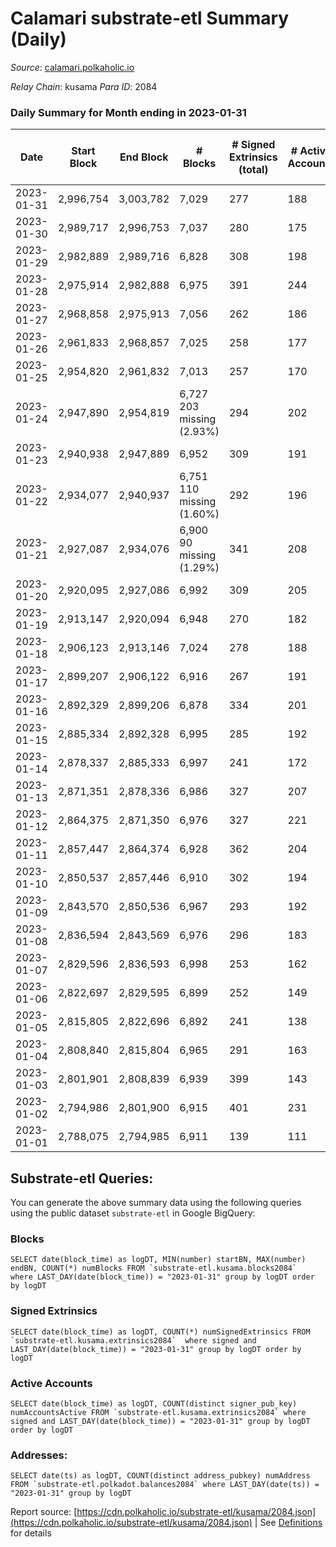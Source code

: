 # Calamari substrate-etl Summary (Daily)

_Source_: [calamari.polkaholic.io](https://calamari.polkaholic.io)

*Relay Chain*: kusama
*Para ID*: 2084



### Daily Summary for Month ending in 2023-01-31


| Date | Start Block | End Block | # Blocks | # Signed Extrinsics (total) | # Active Accounts | # Passive | # New | # Addresses with Balances | # Events | # Transfers | # XCM Transfers In | # XCM Transfers Out |
| ---- | ----------- | --------- | -------- | --------------------------- | ----------------- | --------- | ----- | ------------------------- | -------- | ----------- | ------------------ | ------------------- |
| 2023-01-31 | 2,996,754 | 3,003,782 | 7,029  | 277 | 188 |  | 9 | 35,178 | 50,162 | 61 ($16,000.46) | 3 ($166.54) |   |
| 2023-01-30 | 2,989,717 | 2,996,753 | 7,037  | 280 | 175 |  | 18 | 35,169 | 50,240 | 74 ($29,258.05) | 7 ($232.95) |   |
| 2023-01-29 | 2,982,889 | 2,989,716 | 6,828  | 308 | 198 |  | 10 | 35,153 | 48,669 | 67 ($36,562.36) | 6 ($161.89) | 9 ($382.93) |
| 2023-01-28 | 2,975,914 | 2,982,888 | 6,975  | 391 | 244 |  | 8 | 35,143 | 50,700 | 134 ($44,971.79) | 5 ($259.47) | 3 ($67.35) |
| 2023-01-27 | 2,968,858 | 2,975,913 | 7,056  | 262 | 186 |  | 6 | 35,138 | 49,926 | 43 ($3,627.21) |   | 5 ($278.22) |
| 2023-01-26 | 2,961,833 | 2,968,857 | 7,025  | 258 | 177 |  | 12 | 35,133 | 43,114 | 62 ($17,851.80) | 1 ($68.09) | 8 ($264.88) |
| 2023-01-25 | 2,954,820 | 2,961,832 | 7,013  | 257 | 170 |  | 7 | 35,121 | 49,637 | 50 ($8,367.61) | 2 ($385.07) | 1 ($0.15) |
| 2023-01-24 | 2,947,890 | 2,954,819 | 6,727 203 missing (2.93%) | 294 | 202 |  | 12 | 35,114 | 49,106 | 78 ($23,901.89) | 2 ($34.95) | 3 ($281.96) |
| 2023-01-23 | 2,940,938 | 2,947,889 | 6,952  | 309 | 191 |  | 12 | 35,102 | 49,848 | 65 ($41,017.51) |   | 2 ($48.98) |
| 2023-01-22 | 2,934,077 | 2,940,937 | 6,751 110 missing (1.60%) | 292 | 196 |  | 10 | 35,091 | 48,789 | 66 ($7,225.33) | 1 ($0.66) | 5 ($185.39) |
| 2023-01-21 | 2,927,087 | 2,934,076 | 6,900 90 missing (1.29%) | 341 | 208 |  | 7 | 35,082 | 50,074 | 81 ($37,374.22) | 2 ($119.92) | 5 ($350.41) |
| 2023-01-20 | 2,920,095 | 2,927,086 | 6,992  | 309 | 205 |  | 35 | 35,078 | 50,182 | 111 ($20,101.35) | 1 ($20.53) | 3 ($205.21) |
| 2023-01-19 | 2,913,147 | 2,920,094 | 6,948  | 270 | 182 |  | 8 | 35,053 | 49,728 | 50 ($12,769.79) | 3 ($59.44) |   |
| 2023-01-18 | 2,906,123 | 2,913,146 | 7,024  | 278 | 188 |  | 10 | 35,046 | 43,249 | 57 ($6,386.45) | 4 ($359.30) | 4 ($265.83) |
| 2023-01-17 | 2,899,207 | 2,906,122 | 6,916  | 267 | 191 |  | 17 | 35,036 | 48,806 | 75 ($9,385.27) |   | 5 ($121.19) |
| 2023-01-16 | 2,892,329 | 2,899,206 | 6,878  | 334 | 201 |  | 17 | 35,019 | 49,827 | 88 ($14,974.06) | 1 ($43.00) |   |
| 2023-01-15 | 2,885,334 | 2,892,328 | 6,995  | 285 | 192 |  | 15 | 35,002 | 49,767 | 75 ($15,239.58) | 1 ($669.15) | 1 ($131.38) |
| 2023-01-14 | 2,878,337 | 2,885,333 | 6,997  | 241 | 172 |  | 13 | 34,988 | 49,391 | 57 ($21,354.90) | 4 ($329.87) |   |
| 2023-01-13 | 2,871,351 | 2,878,336 | 6,986  | 327 | 207 |  | 19 | 34,977 | 49,960 | 123 ($52,748.91) | 2 ($36.39) | 4 ($1,060.74) |
| 2023-01-12 | 2,864,375 | 2,871,350 | 6,976  | 327 | 221 |  | 18 | 34,959 | 49,855 | 101 ($25,891.12) | 5 ($114.45) | 1 ($21.62) |
| 2023-01-11 | 2,857,447 | 2,864,374 | 6,928  | 362 | 204 |  | 36 | 34,944 | 43,246 | 128 ($33,293.68) | 4 ($88.99) |   |
| 2023-01-10 | 2,850,537 | 2,857,446 | 6,910  | 302 | 194 |  | 18 | 34,909 | 49,123 | 70 ($37,607.68) |   | 3 ($220.33) |
| 2023-01-09 | 2,843,570 | 2,850,536 | 6,967  | 293 | 192 |  | 17 | 34,892 | 49,041 | 73 ($7,446.70) | 4 ($0.11) | 4 ($0.09) |
| 2023-01-08 | 2,836,594 | 2,843,569 | 6,976  | 296 | 183 |  | 21 | 34,877 | 48,810 | 75 ($8,458.79) |   |   |
| 2023-01-07 | 2,829,596 | 2,836,593 | 6,998  | 253 | 162 |  | 11 | 34,856 | 48,273 | 63 ($5,444.65) |   |   |
| 2023-01-06 | 2,822,697 | 2,829,595 | 6,899  | 252 | 149 |  | 24 | 34,846 | 47,297 | 72 ($239,570.69) | 1 ($61.27) |   |
| 2023-01-05 | 2,815,805 | 2,822,696 | 6,892  | 241 | 138 |  | 6 | 34,822 | 47,599 | 37 ($346,905.18) | 1 ($24.43) |   |
| 2023-01-04 | 2,808,840 | 2,815,804 | 6,965  | 291 | 163 |  | 30 | 34,817 | 41,850 | 116 ($206,279.18) |   | 2 ($157.35) |
| 2023-01-03 | 2,801,901 | 2,808,839 | 6,939  | 399 | 143 |  | 16 | 34,789 | 48,982 | 247 ($670,679.13) | 2 ($1,128.92) | 2 ($1,073.43) |
| 2023-01-02 | 2,794,986 | 2,801,900 | 6,915  | 401 | 231 |  | 112 | 34,773 | 49,204 | 253 ($208,061.87) | 1 ($13.03) | 1 ($186.15) |
| 2023-01-01 | 2,788,075 | 2,794,985 | 6,911  | 139 | 111 |  | 4 | 34,663 | 47,848 | 29 ($7,889.02) |   |   |

## Substrate-etl Queries:
You can generate the above summary data using the following queries using the public dataset `substrate-etl` in Google BigQuery:


### Blocks
```
SELECT date(block_time) as logDT, MIN(number) startBN, MAX(number) endBN, COUNT(*) numBlocks FROM `substrate-etl.kusama.blocks2084`  where LAST_DAY(date(block_time)) = "2023-01-31" group by logDT order by logDT
```


### Signed Extrinsics
```
SELECT date(block_time) as logDT, COUNT(*) numSignedExtrinsics FROM `substrate-etl.kusama.extrinsics2084`  where signed and LAST_DAY(date(block_time)) = "2023-01-31" group by logDT order by logDT
```


### Active Accounts
```
SELECT date(block_time) as logDT, COUNT(distinct signer_pub_key) numAccountsActive FROM `substrate-etl.kusama.extrinsics2084` where signed and LAST_DAY(date(block_time)) = "2023-01-31" group by logDT order by logDT
```


### Addresses:
```
SELECT date(ts) as logDT, COUNT(distinct address_pubkey) numAddress FROM `substrate-etl.polkadot.balances2084` where LAST_DAY(date(ts)) = "2023-01-31" group by logDT
```



Report source: [https://cdn.polkaholic.io/substrate-etl/kusama/2084.json](https://cdn.polkaholic.io/substrate-etl/kusama/2084.json) | See [Definitions](/DEFINITIONS.md) for details
